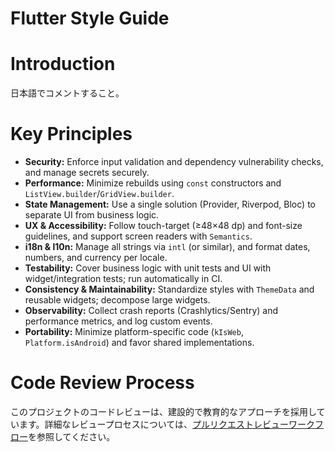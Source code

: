 # Flutter Style Guide

# Introduction

日本語でコメントすること。

# Key Principles

- **Security:** Enforce input validation and dependency vulnerability checks, and manage secrets securely.
- **Performance:** Minimize rebuilds using `const` constructors and `ListView.builder`/`GridView.builder`.
- **State Management:** Use a single solution (Provider, Riverpod, Bloc) to separate UI from business logic.
- **UX & Accessibility:** Follow touch-target (≥48×48 dp) and font-size guidelines, and support screen readers with `Semantics`.
- **i18n & l10n:** Manage all strings via `intl` (or similar), and format dates, numbers, and currency per locale.
- **Testability:** Cover business logic with unit tests and UI with widget/integration tests; run automatically in CI.
- **Consistency & Maintainability:** Standardize styles with `ThemeData` and reusable widgets; decompose large widgets.
- **Observability:** Collect crash reports (Crashlytics/Sentry) and performance metrics, and log custom events.
- **Portability:** Minimize platform-specific code (`kIsWeb`, `Platform.isAndroid`) and favor shared implementations.

# Code Review Process

このプロジェクトのコードレビューは、建設的で教育的なアプローチを採用しています。詳細なレビュープロセスについては、[プルリクエストレビューワークフロー](../doc/workflow/review-pr.yaml)を参照してください。
